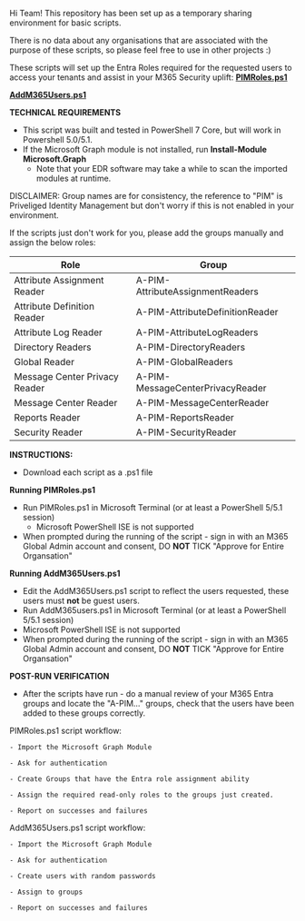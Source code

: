 Hi Team!
This repository has been set up as a temporary sharing environment for basic scripts.

There is no data about any organisations that are associated with the purpose of these scripts, so please feel free to use in other projects :)

These scripts will set up the Entra Roles required for the requested users to access your tenants and assist in your M365 Security uplift:
[**PIMRoles.ps1**](https://github.com/365Security/365Security/blob/main/PIMRoles.ps1)

[**AddM365Users.ps1**](https://github.com/365Security/365Security/blob/main/AddM365Users.ps1)

**TECHNICAL REQUIREMENTS**

- This script was built and tested in PowerShell 7 Core, but will work in Powershell 5.0/5.1.
- If the Microsoft Graph module is not installed, run **Install-Module Microsoft.Graph**
  - Note that your EDR software may take a while to scan the imported modules at runtime.

DISCLAIMER:
Group names are for consistency, the reference to "PIM" is Priveliged Identity Management but don't worry if this is not enabled in your environment.

If the scripts just don't work for you, please add the groups manually and assign the below roles:

Role | Group
--- | ---
| Attribute Assignment Reader | A-PIM-AttributeAssignmentReaders
| Attribute Definition Reader | A-PIM-AttributeDefinitionReader
| Attribute Log Reader | A-PIM-AttributeLogReaders
| Directory Readers | A-PIM-DirectoryReaders
| Global Reader | A-PIM-GlobalReaders
| Message Center Privacy Reader | A-PIM-MessageCenterPrivacyReader
| Message Center Reader | A-PIM-MessageCenterReader
Reports Reader | A-PIM-ReportsReader
| Security Reader | A-PIM-SecurityReader

**INSTRUCTIONS:**
- Download each script as a .ps1 file

**Running PIMRoles.ps1**
- Run PIMRoles.ps1 in Microsoft Terminal (or at least a PowerShell 5/5.1 session)
  - Microsoft PowerShell ISE is not supported
 - When prompted during the running of the script - sign in with an M365 Global Admin account and consent, DO **NOT** TICK "Approve for Entire Organsation"

**Running AddM365Users.ps1**
- Edit the AddM365Users.ps1 script to reflect the users requested, these users must **not** be guest users.
- Run AddM365users.ps1 in Microsoft Terminal (or at least a PowerShell 5/5.1 session)
 - Microsoft PowerShell ISE is not supported
- When prompted during the running of the script - sign in with an M365 Global Admin account and consent, DO **NOT** TICK "Approve for Entire Organsation"

**POST-RUN VERIFICATION**
- After the scripts have run - do a manual review of your M365 Entra groups and locate the "A-PIM..." groups, check that the users have been added to these groups correctly.

  

PIMRoles.ps1 script workflow:

    - Import the Microsoft Graph Module
    
    - Ask for authentication
    
    - Create Groups that have the Entra role assignment ability
    
    - Assign the required read-only roles to the groups just created.
    
    - Report on successes and failures

AddM365Users.ps1 script workflow:

    - Import the Microsoft Graph Module
    
    - Ask for authentication
    
    - Create users with random passwords
    
    - Assign to groups
    
    - Report on successes and failures




